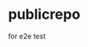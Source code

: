 # publicrepo
for e2e test


























































































































































































































































































































































































































































































































































































































































































































































































































































































































































































































































































































































































































































































































































































































































































































































































































































































































































































































































































































































































































































































































































































































































































































































































































































































































































































































































































































































































































































































































































































